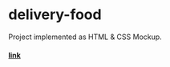 # delivery-food

Project implemented as HTML & CSS Mockup.

#### [link](https://melodoc.github.io/delivery-food/index.html)
